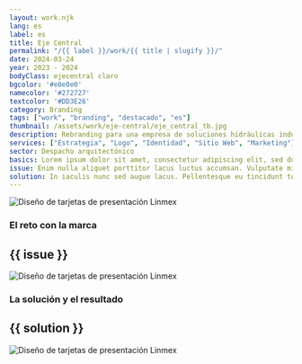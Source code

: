 ```yaml
---
layout: work.njk 
lang: es
label: es
title: Eje Central
permalink: "/{{ label }}/work/{{ title | slugify }}/"
date: 2024-03-24
year: 2023 - 2024
bodyClass: ejecentral claro
bgcolor: '#e0e0e0'
namecolor: '#272727'
textcolor: '#DD3E26'
category: Branding
tags: ["work", "branding", "destacado", "es"]
thumbnail: /assets/work/eje-central/eje_central_tb.jpg
description: Rebranding para una empresa de soluciones hidráulicas industriales
services: ["Estrategia", "Logo", "Identidad", "Sitio Web", "Marketing"]
sector: Despacho arquitectónico
basics: Lorem ipsum dolor sit amet, consectetur adipiscing elit, sed do eiusmod tempor incididunt ut labore et dolore magna aliqua. Risus commodo viverra maecenas accumsan lacus vel. Donec ultrices tincidunt arcu non sodales. Mattis rhoncus urna neque viverra justo nec ultrices dui sapien. Pretium quam vulputate dignissim suspendisse in est. Lobortis mattis aliquam faucibus purus in massa tempor nec. Elit ullamcorper dignissim cras tincidunt lobortis feugiat vivamus at augue. Quis ipsum suspendisse ultrices gravida dictum fusce ut placerat. Vulputate eu scelerisque felis imperdiet proin. Nisl nisi scelerisque eu ultrices.
issue: Enim nulla aliquet porttitor lacus luctus accumsan. Vulputate mi sit amet mauris commodo quis. Accumsan in nisl nisi scelerisque eu ultrices vitae auctor. Tellus pellentesque eu tincidunt tortor aliquam nulla facilisi cras. Placerat orci nulla pellentesque dignissim. Consequat mauris nunc congue nisi. Nec nam aliquam sem et tortor consequat. Consequat semper viverra nam libero justo laoreet sit amet. Id interdum velit laoreet id donec. Turpis in eu mi bibendum neque. Tincidunt vitae semper quis lectus. Suscipit adipiscing bibendum est ultricies integer quis auctor. Posuere urna nec tincidunt praesent semper. Sagittis id consectetur purus ut faucibus pulvinar elementum. Diam maecenas ultricies mi eget mauris. Nunc mi ipsum faucibus vitae aliquet nec ullamcorper. Dui sapien eget mi proin sed.
solution: In iaculis nunc sed augue lacus. Pellentesque eu tincidunt tortor aliquam nulla facilisi cras fermentum. Consectetur adipiscing elit ut aliquam. Tortor consequat id porta nibh venenatis cras sed. Integer enim neque volutpat ac tincidunt. Pellentesque pulvinar pellentesque habitant morbi. Ut enim blandit volutpat maecenas. Risus quis varius quam quisque id. Turpis tincidunt id aliquet risus. Congue eu consequat ac felis donec. Aliquam vestibulum morbi blandit cursus risus at. Malesuada fames ac turpis egestas sed tempus. Donec et odio pellentesque diam volutpat commodo sed egestas egestas. Tortor pretium viverra suspendisse potenti nullam ac tortor vitae purus. Enim diam vulputate ut pharetra sit amet aliquam. Est ante in nibh mauris cursus mattis. Viverra ipsum nunc aliquet bibendum enim facilisis gravida neque. Nec ultrices dui sapien eget mi proin sed libero enim. Sed sed risus pretium quam vulputate. Sit amet luctus venenatis lectus magna.
---
```


![Diseño de tarjetas de presentación Linmex](/assets/work/eje-central/eje_central_tarjeta.jpg)

### El reto con la marca
## {{ issue }}

![Diseño de tarjetas de presentación Linmex](/assets/work/eje-central/eje_central_logo_bordado.jpg)

### La solución y el resultado
## {{ solution }}

![Diseño de tarjetas de presentación Linmex](/assets/work/eje-central/eje_central_piedra_logo.jpg)